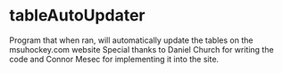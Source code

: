 # tableAutoUpdater
Program that when ran, will automatically update the tables on the msuhockey.com website
Special thanks to Daniel Church for writing the code and Connor Mesec for implementing it into the site.
